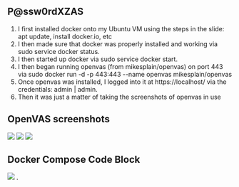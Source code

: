 <h2> P@ssw0rdXZAS </h2>

<ol>
  <li>I first installed docker onto my Ubuntu VM using the steps in the slide: apt update, install docker.io, etc</li>
  <li>I then made sure that docker was properly installed and working via sudo service docker status.</li>
  <li>I then started up docker via sudo service docker start.</li>
  <li>I then began running openvas (from mikesplain/openvas) on port 443 via sudo docker run -d -p 443:443 --name openvas mikesplain/openvas</li>
  <li>Once openvas was installed, I logged into it at https://localhost/ via the credentials: admin | admin.</li>
  <li>Then it was just a matter of taking the screenshots of openvas in use</li>
</ol>
  
<h2> OpenVAS screenshots </h2>
<img src="https://user-images.githubusercontent.com/46911024/141006493-133fab50-34f7-4020-8c3f-a70de262e75e.png">
<img src="https://user-images.githubusercontent.com/46911024/141006508-c04f883a-673b-40a4-9358-d065bb816403.png">
<img src="https://user-images.githubusercontent.com/46911024/141006516-846c2a04-4c6f-4f20-bbd8-61e7d539fb31.png">
  
  <h2> Docker Compose Code Block </h2>
<img src="https://user-images.githubusercontent.com/46911024/142059638-638c0fcc-d5f7-43b7-acea-dd3fe6785571.png">
. 
